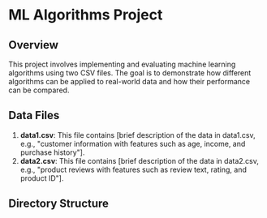 # ML Algorithms Project

## Overview

This project involves implementing and evaluating machine learning algorithms using two CSV files. The goal is to demonstrate how different algorithms can be applied to real-world data and how their performance can be compared.

## Data Files

1. **data1.csv**: This file contains [brief description of the data in data1.csv, e.g., "customer information with features such as age, income, and purchase history"].
2. **data2.csv**: This file contains [brief description of the data in data2.csv, e.g., "product reviews with features such as review text, rating, and product ID"].

## Directory Structure

